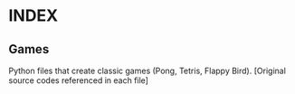 # INDEX

## Games
Python files that create classic games (Pong, Tetris, Flappy Bird). [Original source codes referenced in each file]
